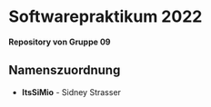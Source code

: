 # Softwarepraktikum 2022
**Repository von Gruppe 09**

## Namenszuordnung

 - **ItsSiMio** - Sidney Strasser
